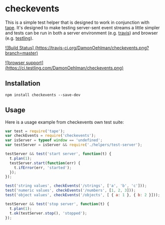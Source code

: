 # checkevents

This is a simple test helper that is designed to work in conjunction with
[tape](https://github.com/substack/tape).  It's designed to make testing
server-sent event streams a little simpler and tests can be run in both
a server environment (e.g. [travis](https://travis-ci.org)) and browser
(e.g. [testling](https://ci.testling.com)).

[
![Build Status]
(https://travis-ci.org/DamonOehlman/checkevents.png?branch=master)
](https://travis-ci.org/DamonOehlman/checkevents)

[
![browser support]
(https://ci.testling.com/DamonOehlman/checkevents.png)
](https://ci.testling.com/DamonOehlman/checkevents)

## Installation

```
npm install checkevents --save-dev
```

## Usage

Here is a usage example from checkevents own test suite:

```js
var test = require('tape');
var checkEvents = require('checkevents');
var isServer = typeof window == 'undefined';
var testServer = isServer && require('./helpers/test-server');

testServer && test('start server', function(t) {
  t.plan(1);
  testServer.start(function(err) {
    t.ifError(err, 'started');
  });
});

test('string values', checkEvents('/strings', ['a', 'b', 'c']));
test('numeric values', checkEvents('/numbers', [1, 2, 3]));
test('object values', checkEvents('/objects', [ { a: 1 }, { b: 2 }]));

testServer && test('stop server', function(t) {
  t.plan(1);
  t.ok(testServer.stop(), 'stopped');
});
```

